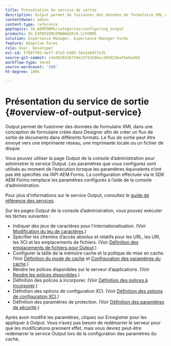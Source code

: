 ```yaml
---
title: Présentation du service de sortie
description: Output permet de fusionner des données de formulaire XML dans une conception de formulaire créée dans Designer afin de créer un flux de sortie de documents dans différents formats.
contentOwner: admin
content-type: reference
geptopics: SG_AEMFORMS/categories/configuring_output
products: SG_EXPERIENCEMANAGER/6.5/FORMS
solution: Experience Manager, Experience Manager Forms
feature: Adaptive Forms
role: User, Developer
exl-id: 5708ff03-4af7-47a3-b385-34a3a94f7a7b
source-git-commit: c3e9029236734e22f5d266ac26b923eafbe0a459
workflow-type: tm+mt
source-wordcount: '260'
ht-degree: 100%

---
```


# Présentation du service de sortie {#overview-of-output-service}

Output permet de fusionner des données de formulaire XML dans une conception de formulaire créée dans Designer afin de créer un flux de sortie de documents dans différents formats. Le flux de sortie peut être envoyé vers une imprimante réseau, une imprimante locale ou un fichier de disque.

Vous pouvez utiliser la page Output de la console d’administration pour administrer le service Output. Les paramètres que vous configurez sont utilisés au moment de l’exécution lorsque les paramètres équivalents n’ont pas été spécifiés via l’API AEM Forms. La configuration effectuée via le SDK AEM Forms remplace les paramètres configurés à l’aide de la console d’administration.

Pour plus d’informations sur le service Output, consultez le [guide de référence des services](https://help.adobe.com/fr_FR/livecycle/11.0/Services/index.html).

Sur les pages Output de la console d’administration, vous pouvez exécuter les tâches suivantes :

* Indiquer des jeux de caractères pour l’internationalisation. (Voir [Modification du jeu de caractères](/help/forms/using/admin-help/change-character-set.md#change-the-character-set).)
* Spécifier les chemins d’accès absolus et relatifs pour les URL, les URI, les XCI et les emplacements de fichiers. (Voir [Définition des emplacements de fichiers pour Output](/help/forms/using/admin-help/specify-file-locations-output.md#specify-file-locations-for-output).)
* Configurer la taille de la mémoire cache et la politque de mise en cache. (Voir [Définition du mode de cache](/help/forms/using/admin-help/configuring-caching-output.md#specifying-the-cache-mode) et [Configuration des paramètres du cache](/help/forms/using/admin-help/configuring-caching-output.md#configuring-cache-settings).)
* Rendre les polices disponibles sur le serveur d’applications. (Voir [Rendre les polices disponibles](/help/forms/using/admin-help/make-fonts-available.md#make-fonts-available).)
* Définition des polices à incorporer. (Voir [Définition des polices à incorporer](/help/forms/using/admin-help/specify-fonts-embed.md#specify-fonts-to-embed).)
* Définition des options de configuration XCI. (Voir [Définition des options de configuration XCI](/help/forms/using/admin-help/specify-xci-configuration-options.md#specify-xci-configuration-options).)
* Définition des paramètres de protection. (Voir [Définition des paramètres de sécurité](/help/forms/using/admin-help/specify-security-settings.md#specify-security-settings).)

Après avoir modifié les paramètres, cliquez sur Enregistrer pour les appliquer à Output. Vous n’avez pas besoin de redémarrer le serveur pour que les modifications prennent effet, mais vous devrez peut-être redémarrer le service Output lors de la configuration des paramètres du cache.
